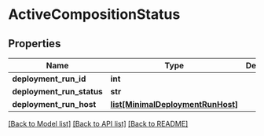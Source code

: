# ActiveCompositionStatus

## Properties
Name | Type | Description | Notes
------------ | ------------- | ------------- | -------------
**deployment_run_id** | **int** |  | [optional] 
**deployment_run_status** | **str** |  | [optional] 
**deployment_run_host** | [**list[MinimalDeploymentRunHost]**](MinimalDeploymentRunHost.md) |  | [optional] 

[[Back to Model list]](../README.md#documentation-for-models) [[Back to API list]](../README.md#documentation-for-api-endpoints) [[Back to README]](../README.md)



